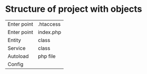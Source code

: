 # Structure of project with objects
|             |             |
|-------------|-------------|
|Enter point  |.htaccess    |
|Enter point  |index.php    |
|Entity       |class        |
|Service      |class        |
|Autoload     |php file     |
|Config       |             |
